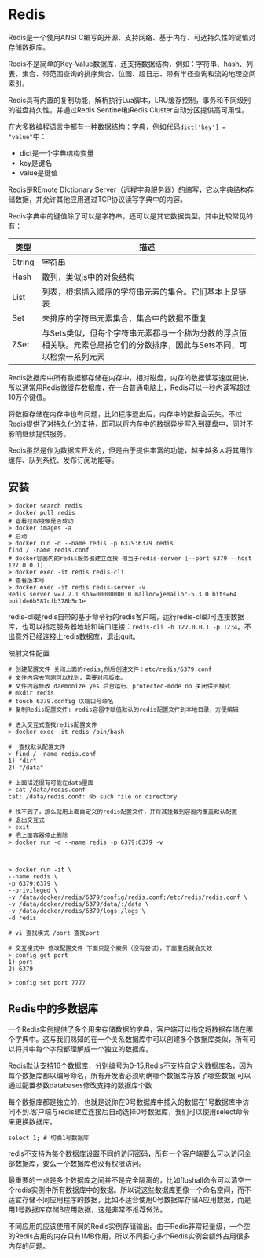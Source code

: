 # Redis

Redis是一个使用ANSI C编写的开源、支持网络、基于内存、可选持久性的键值对存储数据库。

Redis不是简单的Key-Value数据库，还支持数据结构，例如：字符串、hash、列表、集合、带范围查询的排序集合、位图、超日志、带有半径查询和流的地理空间索引。

Redis具有内置的复制功能，解析执行Lua脚本，LRU缓存控制，事务和不同级别的磁盘持久性，并通过Redis Sentinel和Redis Cluster自动分区提供高可用性。

在大多数编程语言中都有一种数据结构：字典，例如代码`dict['key'] = "value"`中：

- dict是一个字典结构变量
- key是键名
- value是键值

Redis是REmote DIctionary Server（远程字典服务器）的缩写，它以字典结构存储数据，并允许其他应用通过TCP协议读写字典中的内容。

Redis字典中的键值除了可以是字符串，还可以是其它数据类型。其中比较常见的有：

| 类型     | 描述                                                               | 
|--------|------------------------------------------------------------------|
| String | 字符串                                                              |
| Hash   | 散列，类似js中的对象结构                                                    |
| List   | 列表，根据插入顺序的字符串元素的集合。它们基本上是链表                                      | 
| Set    | 未排序的字符串元素集合，集合中的数据不重复                                            | 
| ZSet   | 与Sets类似，但每个字符串元素都与一个称为分数的浮点值相关联。元素总是按它们的分数排序，因此与Sets不同，可以检索一系列元素 | 


Redis数据库中所有数据都存储在内存中，相对磁盘，内存的数据读写速度更快，所以通常用Redis做缓存数据库，在一台普通电脑上，Redis可以一秒内读写超过10万个键值。

将数据存储在内存中也有问题，比如程序退出后，内存中的数据会丢失。不过Redis提供了对持久化的支持，即可以将内存中的数据异步写入到硬盘中，同时不影响继续提供服务。

Redis虽然是作为数据库开发的，但是由于提供丰富的功能，越来越多人将其用作缓存、队列系统、发布订阅功能等。

## 安装

```shell
> docker search redis
> docker pull redis
# 查看拉取镜像是否成功
> docker images -a
# 启动
> docker run -d --name redis -p 6379:6379 redis
find / -name redis.conf 
# docker容器内的redis服务器建立连接 相当于redis-server [--port 6379 --host 127.0.0.1]
> docker exec -it redis redis-cli
# 查看版本号
> docker exec -it redis redis-server -v
Redis server v=7.2.1 sha=00000000:0 malloc=jemalloc-5.3.0 bits=64 build=6b587cfb378b5c1e
```

redis-cli是redis自带的基于命令行的redis客户端，运行redis-cli即可连接数据库，也可以指定服务器地址和端口连接：`redis-cli -h 127.0.0.1 -p 1234`。不出意外已经连接上redis数据库，退出quit。

映射文件配置

```shell
# 创建配置文件 关闭上面的redis,然后创建文件：etc/redis/6379.conf
# 文件内容去官网可以找到，需要对应版本。
# 文件内容修改 daemonize yes 后台运行、protected-mode no 关闭保护模式
# mkdir redis
# touch 6379.config 以端口号命名 
# 复制Redis配置文件: redis容器中赋值默认的redis配置文件到本地目录，方便编辑

# 进入交互式查找redis配置文件
> docker exec -it redis /bin/bash

#  查找默认配置文件
> find / -name redis.conf 
1) "dir"
2) "/data"

# 上面描述很有可能在data里面
> cat /data/redis.conf
cat: /data/redis.conf: No such file or directory

# 找不到了，那么就用上面自定义的redis配置文件，并将其挂载到容器内覆盖默认配置
# 退出交互式
> exit 
# 把上面容器停止删除
> docker run -d --name redis -p 6379:6379 -v



> docker run -it \
--name redis \
-p 6379:6379 \
--privileged \
-v /data/docker/redis/6379/config/redis.conf:/etc/redis/redis.conf \
-v /data/docker/redis/6379/data/:/data \
-v /data/docker/redis/6379/logs:/logs \
-d redis 

# vi 查找模式 /port 查找port

# 交互模式中 修改配置文件 下面只是个案例（没有尝试），下面重启就会失效
> config get port
1) port 
2) 6379

> config set port 7777
```

## Redis中的多数据库

一个Redis实例提供了多个用来存储数据的字典，客户端可以指定将数据存储在哪个字典中。这与我们熟知的在一个关系数据库中可以创建多个数据库类似，所有可以将其中每个字段都理解成一个独立的数据库。

Redis默认支持16个数据库，分别编号为0-15,Redis不支持自定义数据库名，因为每个数据库都以编号命名，所有开发者必须明确哪个数据库存放了哪些数据,可以通过配置参数databases修改支持的数据库个数

每个数据库都是独立的，也就是说你在0号数据库中插入的数据在1号数据库中访问不到.客户端与redis建立连接后自动选择0号数据库，我们可以使用select命令来更换数据库。

```shell
select 1; # 切换1号数据库
```

redis不支持为每个数据库设置不同的访问密码，所有一个客户端要么可以访问全部数据库，要么一个数据库也没有权限访问。

最重要的一点是多个数据库之间并不是完全隔离的，比如flushall命令可以清空一个redis实例中所有数据库中的数据。所以说这些数据库更像一个命名空间，而不适宜存储不同应用程序的数据，比如不适合使用0号数据库存储A应用数据，而是用1号数据库存储B应用数据，这是非常不推荐做法。

不同应用的应该使用不同的Redis实例存储输出。由于Redis非常轻量级，一个空的Redis占用的内存只有1MB作用，所以不同担心多个Redis实例会额外占用很多内存的问题。










